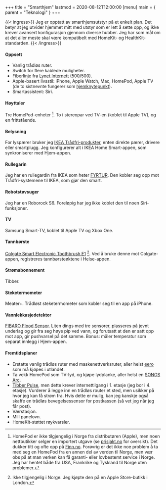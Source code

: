+++
title = "Smarthjem"
lastmod = 2020-08-12T12:00:00
[menu]
main = { parent = "Teknologi" }
+++

{{< ingress>}}
Jeg er opptatt av smarthjemsutstyr på et enkelt plan. Det betyr at jeg
utvider hjemmet mitt med utstyr som er lett å sette opp, og ikke krever
avansert konfigurasjon gjennom diverse hubber. Jeg har som mål om at det
aller meste skal være kompatibelt med HomeKit- og HealthKit-standarden.
{{< /ingress>}}

#### Oppsett

- Vanlig trådløs ruter.
- Switch for flere kablede muligheter.
- Fiberlinje fra [Lynet Internett](https://www.lynet.no) (500/500).
- Apple-basert livsstil: iPhone, Apple Watch, Mac, HomePod, Apple TV (de to sistnevnte fungerer som [hjemknytepunkt](https://support.apple.com/no-no/HT207057)).
- Smartassistent: Siri.

#### Høyttaler

Tre HomePod-enheter [^HomePod]. To i stereopar ved TV-en (koblet til Apple
TV), og en frittstående.

#### Belysning

For lyspærer bruker jeg [IKEA
Trådfri-produkter](https://www.ikea.com/no/no/cat/smartbelysning-36812/), enten direkte pærer,
drivere eller smartplugg. Jeg konfigurerer alt i IKEA Home Smart-appen, som synkroniserer med
Hjem-appen.

#### Rullegarin

Jeg har en rullegardin fra IKEA som heter [FYRTUR][fyrtur]. Den kobler seg opp mot
Trådfri-systemene til IKEA, som gjør den smart.

#### Robotstøvsuger

Jeg har en Roborock S6. Foreløpig har jeg ikke koblet den til noen Siri-funksjoner.

#### TV

Samsung Smart-TV, koblet til Apple TV og Xbox One.

#### Tannbørste

[Colgate Smart Electronic Toothbrush E1][colgate] [^Colgate]. Ved å bruke denne mot
Colgate-appen, registreres tannbørsteøktene i Helse-appen.

#### Strømabonnement

Tibber.

#### Steketermometer

Meater+. Trådløst steketermometer som kobler seg til en app på iPhone.

#### Vannlekkasjedetektor

[FIBARO Flood Sensor][flood]. Liten dings med tre sensorer, plasseres på jevnt underlag og gir
fra seg høye pip ved vann, og forutsatt at den er satt opp mot app, gir pushvarsel på det samme.
Bonus: måler temperatur som separat innlegg i Hjem-appen.

#### Fremtidsplaner

- Erstatte vanlig trådløs ruter med maskenettverksruter, aller helst [eero](https://eero.com) som
  må kjøpes i utlandet.
- Ta vekk HomePod som TV-lyd, og kjøpe lydplanke, aller helst en [SONOS Arc](https://www.sonos.com/no-no/shop/arc.html).
- [Tibber Pulse](https://tibber.com/no/produkt/pulse), men dette krever internettilgang i 1.
  etasje (jeg bor i 4. etasje). Vurderer å legge inn en trådløs router et sted, men usikker på hvor
  jeg kan få strøm fra. Hvis dette er mulig, kan jeg kanskje også skaffe en trådløs
  bevegelsessensor for postkassen (så vet jeg når jeg får post).
- Værstasjon.
- Mill panelovn.
- HomeKit-støttet røykvarsler.

[^Colgate]: Ikke tilgjengelig i Norge. Jeg kjøpte den på en Apple Store-butikk i London.

[^HomePod]: HomePod er ikke tilgjengelig i Norge fra distributøren (Apple), men noen nettbutikker selger en importert utgave (se [prisjakt.no](https://www.prisjakt.no/product.php?p=4356903) for oversikt). Det dukker titt og ofte opp på [Finn.no](https://www.finn.no/bap/forsale/search.html?q=Homepod&search_type=SEARCH_ID_BAP_ALL). Forøvrig er det ikke noe problem å ta med seg en HomePod fra en annen del av verden til Norge, men vær obs på at man verken kan få garanti- eller lovbestemt service i Norge. Jeg har hentet både fra USA, Frankrike og Tyskland til Norge uten problemer.

[Colgate]: https://www.apple.com/uk/shop/product/HLR52Z/A/colgate-smart-electronic-toothbrush-e1?fnode=577fc66aa0303209c72c90bfdd1d75e59a4ddc1e03edeeed4cb3ae70940863abadd0066d013f1297381029edf19ba9155ebdeece67729ee140a74ef69e15cd0e577d7ef3f21498933d654076d93d8f3066994450a352784fac75ed08793d82d5e3a954af5bf74e48e8c360e4d9c0e9bb

[fyrtur]: https://www.ikea.com/no/no/p/fyrtur-lystett-rullegardin-tradlos-batteridrevet-gra-20408178/

[flood]: https://www.apple.com/no/shop/product/HLPS2ZM/A/fibaro-flood-sensor-homekit-kompatibel?fnode=c9afeb695df11da03115d7587a3ea3aea755e2614677be79b416333ef5debc6b7117b0966a1e8985594445f47820b669c7c5130a105c789531e7f92a1fe6fefe0045327b89bec5a61d3706b61c78424a7079df59177057cc5792f6b6ae63b846b88f6579fe96377a1305cd8d89f12a45&fs=f%3Dsensor%26fh%3D482b%252B463e
